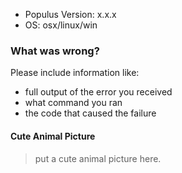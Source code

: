 * Populus Version: x.x.x
* OS: osx/linux/win


### What was wrong?

Please include information like:

* full output of the error you received
* what command you ran
* the code that caused the failure

#### Cute Animal Picture

> put a cute animal picture here.

